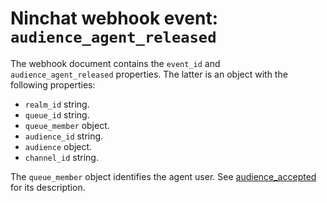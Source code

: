 # Ninchat webhook event: `audience_agent_released`

The webhook document contains the `event_id` and `audience_agent_released`
properties.  The latter is an object with the following properties:

- `realm_id` string.
- `queue_id` string.
- `queue_member` object.
- `audience_id` string.
- `audience` object.
- `channel_id` string.

The `queue_member` object identifies the agent user.  See
[audience_accepted](audience_accepted.md) for its description.

